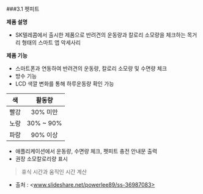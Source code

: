 ###3.1 펫피트

**제품 설명**
- SK텔레콤에서 출시한 제품으로 반려견의 운동량과 칼로리 소모량을 체크하는 목거리 형태의 스마트 앱 악세사리

**제품 기능**
- 스마트폰과 연동하여 반려견의 운동량, 칼로리 소모량 및 수면량 체크
- 방수 기능
- LCD 색깔 변화를 통해 하루운동량 확인 가능

|    색   |  활동량  |
| :-----: |:--------:|
|  빨강   | 30% 미만 |
| 노랑    | 30% ~ 90%|
| 파랑    | 90% 이상 |

- 애플리케이션에서 운동량, 수면량 체크, 펫피트 충전 안내문 출력
- 권장 소모칼로리량 표시

>휴식 시간과 움직인 시간 계산

- 출처 : <www.slideshare.net/powerlee89/ss-36987083>
